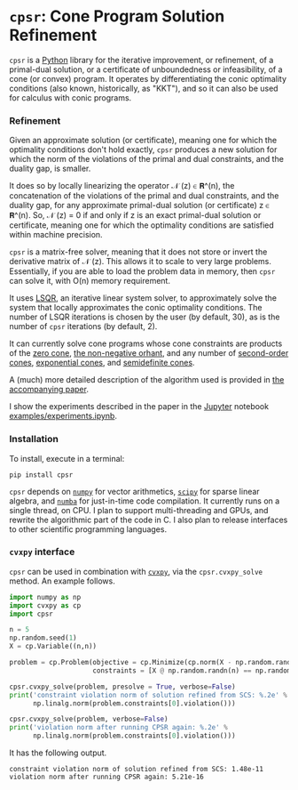 # `cpsr`: Cone Program Solution Refinement

`cpsr` is a [Python](https://www.python.org) library 
for the iterative improvement, or refinement,
of a primal-dual solution,
or a certificate of unboundedness or infeasibility,
of a cone (or convex) program. 
It operates by differentiating the conic optimality conditions (also known, historically, as "KKT"),
and so it can also be used for calculus with conic programs.

### Refinement

Given an approximate solution (or certificate), 
meaning one for which the optimality 
conditions don't hold exactly, 
`cpsr` produces a new solution for which 
the norm of the violations of the primal and dual constraints, 
and the duality gap, is smaller. 

It does so by locally linearizing
the operator 𝒩 (z) ∈ 𝗥^(n), 
the concatenation of the violations of the 
primal and dual constraints, and the duality gap,
for any approximate primal-dual solution (or certificate) z ∈ 𝗥^(n).
So, 𝒩 (z) = 0 if and only if z is an exact primal-dual solution
or certificate, meaning one for which the optimality conditions
are satisfied within machine precision. 

`cpsr` is a matrix-free solver, meaning that it does not store or
invert the derivative matrix of 𝒩 (z). This allows it to scale
to very large problems. Essentially, if you are able to load the problem
data in memory, then `cpsr` can solve it, with O(n) memory requirement.

It uses [LSQR](http://web.stanford.edu/group/SOL/software/lsqr/),
an iterative linear system solver, to approximately solve the system
that locally approximates the conic optimality conditions. 
The number of LSQR iterations is chosen by the user (by default, 30),
as is the number of `cpsr` iterations (by default, 2).

It can currently solve cone programs whose cone constraints are products of 
the [zero cone](https://en.wikipedia.org/wiki/System_of_linear_equations),
[the non-negative orhant](https://en.wikipedia.org/wiki/Linear_programming),
and any number of [second-order cones](https://en.wikipedia.org/wiki/Second-order_cone_programming), 
[exponential cones](https://yalmip.github.io/tutorial/exponentialcone/), 
and [semidefinite cones](https://en.wikipedia.org/wiki/Semidefinite_programming).

A (much) more detailed description of the algorithm used is provided
in [the accompanying paper](http://stanford.edu/~boyd/papers/cone_prog_refine.html).


I show the experiments described in the paper in the 
[Jupyter](https://jupyter.org)
notebook
[examples/experiments.ipynb](examples/experiments.ipynb).


### Installation
To install, execute in a terminal:

```
pip install cpsr
```

`cpsr` depends on [`numpy`](http://www.numpy.org) for vector arithmetics, 
[`scipy`](https://www.scipy.org) for sparse linear algebra,
and [`numba`](https://numba.pydata.org) for just-in-time code compilation.
It currently runs on a single thread, on CPU. I plan to support 
multi-threading and GPUs, 
and rewrite the algorithmic part of the code in C. I also plan to
release interfaces to other scientific programming languages.


### `cvxpy` interface

`cpsr` can be used in combination with [`cvxpy`](https://www.cvxpy.org),
via the `cpsr.cvxpy_solve` method. An example follows.

```python
import numpy as np
import cvxpy as cp
import cpsr

n = 5
np.random.seed(1)
X = cp.Variable((n,n))

problem = cp.Problem(objective = cp.Minimize(cp.norm(X - np.random.randn(n, n))), 
                     constraints = [X @ np.random.randn(n) == np.random.randn(n)])

cpsr.cvxpy_solve(problem, presolve = True, verbose=False)
print('constraint violation norm of solution refined from SCS: %.2e' % 
      np.linalg.norm(problem.constraints[0].violation()))

cpsr.cvxpy_solve(problem, verbose=False)
print('violation norm after running CPSR again: %.2e' % 
      np.linalg.norm(problem.constraints[0].violation()))
```

It has the following output.

```
constraint violation norm of solution refined from SCS: 1.48e-11
violation norm after running CPSR again: 5.21e-16
```
